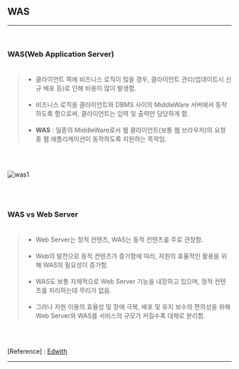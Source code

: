 WAS
---

---

<br>

### WAS(Web Application Server)<br><br>

> -	클라이언트 쪽에 비즈니스 로직이 많을 경우, 클라이언트 관리(업데이트시 신규 배포 등)로 인해 비용이 많이 발생함.<br><br>
> -	비즈니스 로직을 클라이언트와 DBMS 사이의 MiddleWare 서버에서 동작하도록 함으로써, 클라이언트는 입력 및 출력만 담당하게 함.<br><br>
> -	**WAS** : 일종의 MiddleWare로서 웹 클라이언트(보통 웹 브라우저)의 요청 중 웹 애플리케이션이 동작하도록 지원하는 목적임.

<br><br>

![was1](https://user-images.githubusercontent.com/56240505/69651205-140fed80-10b3-11ea-8b1e-c36c67c902de.png)

<br><br>

### WAS vs Web Server<br><br>

> -	Web Server는 정적 컨텐츠, WAS는 동적 컨텐츠를 주로 관장함.<br><br>
> -	Web의 발전으로 동적 컨텐츠가 증가함에 따라, 자원의 효율적인 활용을 위해 WAS의 필요성이 증가함.<br><br>
> -	WAS도 보통 자체적으로 Web Server 기능을 내장하고 있으며, 정적 컨텐츠를 처리하는데 무리가 없음.<br><br>
> -	그러나 자원 이용의 효율성 및 장애 극복, 배포 및 유지 보수의 편의성을 위해 Web Server와 WAS를 서비스의 규모가 커질수록 대체로 분리함.

<br><br>

[Reference] : [Edwith](https://www.edwith.org/boostcourse-web/lecture/16666/)

---
